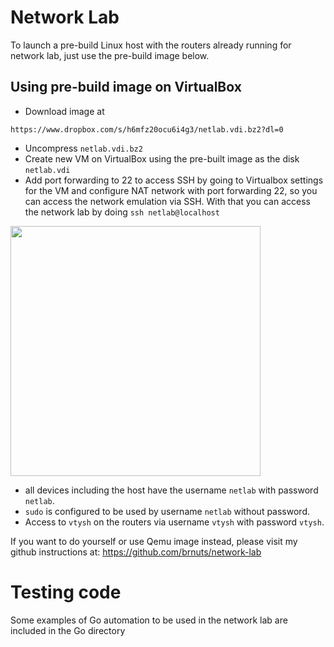 # Network Lab

To launch a pre-build Linux host with the routers already running for network lab, just use the pre-build image below.

## Using pre-build image on VirtualBox
- Download image at
```
https://www.dropbox.com/s/h6mfz20ocu6i4g3/netlab.vdi.bz2?dl=0
```
- Uncompress `netlab.vdi.bz2`
- Create new VM on VirtualBox using the pre-built image as the disk `netlab.vdi`
- Add port forwarding to 22 to access SSH by going to Virtualbox settings for the VM and configure NAT network with port forwarding 22, so you can access the network emulation via SSH. With that you can access the network lab by doing `ssh netlab@localhost`

<img src="https://github.com/brnuts/network-lab/blob/main/Port-foward-example-Virtualbox.png" width="400"/>

- all devices including the host have the username `netlab` with password `netlab`.
- `sudo` is configured to be used by username `netlab` without password.
- Access to `vtysh` on the routers via username `vtysh` with password `vtysh`.

If you want to do yourself or use Qemu image instead, please visit my github instructions at:
https://github.com/brnuts/network-lab

# Testing code
Some examples of Go automation to be used in the network lab are included in the Go directory
